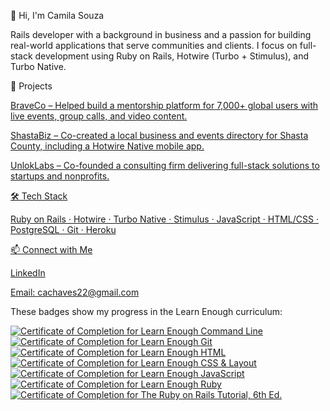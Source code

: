 👋 Hi, I'm Camila Souza

Rails developer with a background in business and a passion for building real-world applications that serve communities and clients. I focus on full-stack development using Ruby on Rails, Hotwire (Turbo + Stimulus), and Turbo Native.

🚀 Projects

<a href="https://www.braveco.org/">BraveCo – Helped build a mentorship platform for 7,000+ global users with live events, group calls, and video content.

ShastaBiz – Co-created a local business and events directory for Shasta County, including a Hotwire Native mobile app.

UnlokLabs – Co-founded a consulting firm delivering full-stack solutions to startups and nonprofits.

🛠️ Tech Stack

Ruby on Rails · Hotwire · Turbo Native · Stimulus · JavaScript · HTML/CSS · PostgreSQL · Git · Heroku

📫 Connect with Me

LinkedIn

Email: cachaves22@gmail.com

These badges show my progress in the Learn Enough curriculum:

<a href="https://www.learnenough.com/certificates/E"><img src="https://www.learnenough.com/certificates/E/command-line-tutorial.svg" alt="Certificate of Completion for Learn Enough Command Line"></a><a href="https://www.learnenough.com/certificates/E"><img src="https://www.learnenough.com/certificates/E/git-tutorial.svg" alt="Certificate of Completion for Learn Enough Git"></a><a href="https://www.learnenough.com/certificates/E"><img src="https://www.learnenough.com/certificates/E/html-tutorial.svg" alt="Certificate of Completion for Learn Enough HTML"></a><a href="https://www.learnenough.com/certificates/E"><img src="https://www.learnenough.com/certificates/E/css-and-layout-tutorial.svg" alt="Certificate of Completion for Learn Enough CSS &amp; Layout"></a><a href="https://www.learnenough.com/certificates/E"><img src="https://www.learnenough.com/certificates/E/javascript-tutorial.svg" alt="Certificate of Completion for Learn Enough JavaScript"></a><a href="https://www.learnenough.com/certificates/E"><img src="https://www.learnenough.com/certificates/E/ruby-tutorial.svg" alt="Certificate of Completion for Learn Enough Ruby"></a><a href="https://www.learnenough.com/certificates/E"><img src="https://www.learnenough.com/certificates/E/ruby-on-rails-6th-edition-tutorial.svg" alt="Certificate of Completion for The Ruby on Rails Tutorial, 6th Ed."></a>
